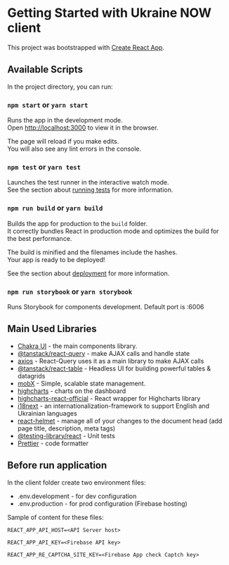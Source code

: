 # Getting Started with Ukraine NOW client

This project was bootstrapped with [Create React App](https://github.com/facebook/create-react-app).

## Available Scripts

In the project directory, you can run:

### `npm start` or `yarn start`

Runs the app in the development mode.\
Open [http://localhost:3000](http://localhost:3000) to view it in the browser.

The page will reload if you make edits.\
You will also see any lint errors in the console.

### `npm test` or `yarn test`

Launches the test runner in the interactive watch mode.\
See the section about [running tests](https://facebook.github.io/create-react-app/docs/running-tests) for more information.

### `npm run build` or `yarn build`

Builds the app for production to the `build` folder.\
It correctly bundles React in production mode and optimizes the build for the best performance.

The build is minified and the filenames include the hashes.\
Your app is ready to be deployed!

See the section about [deployment](https://facebook.github.io/create-react-app/docs/deployment) for more information.

### `npm run storybook` or `yarn storybook`

Runs Storybook for components development. Default port is :6006

## Main Used Libraries

- [Chakra UI](https://chakra-ui.com/) - the main components library.
- [@tanstack/react-query](https://tanstack.com/query/latest) - make AJAX calls and handle state
- [axios](https://axios-http.com/docs/intro) - React-Query uses it as a main library to make AJAX calls
- [@tanstack/react-table](https://tanstack.com/table/v8) - Headless UI for building powerful tables & datagrids
- [mobX](https://mobx.js.org/) - Simple, scalable state management.
- [highcharts](https://www.highcharts.com/) - charts on the dashboard
- [highcharts-react-official](https://www.npmjs.com/package/highcharts-react-official) - React wrapper for Highcharts library
- [i18next](https://www.i18next.com/) - an internationalization-framework to support English and Ukrainian languages
- [react-helmet](https://www.npmjs.com/package/react-helmet) - manage all of your changes to the document head (add page title, description, meta tags)
- [@testing-library/react](https://testing-library.com/docs/react-testing-library/intro/) - Unit tests
- [Prettier](https://prettier.io/) - code formatter

## Before run application

In the client folder create two environment files:

- .env.development - for dev configuration
- .env.production - for prod configuration (Firebase hosting)

Sample of content for these files:

`REACT_APP_API_HOST=<API Server host>`

`REACT_APP_API_KEY=<Firebase API key>`

`REACT_APP_RE_CAPTCHA_SITE_KEY=<Firebase App check Captch key>`
